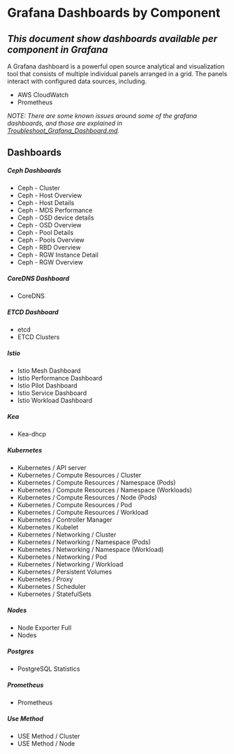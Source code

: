 # Grafana Dashboards by Component
## _This document show dashboards available per component in Grafana_


A Grafana dashboard is a powerful open source analytical and visualization tool that consists of multiple individual panels arranged in a grid. The panels interact with configured data sources, including.

- AWS CloudWatch
- Prometheus

_NOTE: There are some known issues around some of the grafana dashboards, and those are explained in [Troubleshoot_Grafana_Dashboard.md](./Troubleshoot_Grafana_Dashboard.md)._
## Dashboards

##### Ceph Dashboards

- Ceph - Cluster
- Ceph - Host Overview
- Ceph - Host Details
- Ceph - MDS Performance
- Ceph - OSD device details
- Ceph - OSD Overview
- Ceph - Pool Details
- Ceph - Pools Overview
- Ceph - RBD Overview
- Ceph - RGW Instance Detail
- Ceph - RGW Overview

##### CoreDNS Dashboard

- CoreDNS

##### ETCD Dashboard

- etcd
- ETCD Clusters

##### Istio

- Istio Mesh Dashboard
- Istio Performance Dashboard
- Istio Pilot Dashboard
- Istio Service Dashboard
- Istio Workload Dashboard

##### Kea

- Kea-dhcp

##### Kubernetes

- Kubernetes / API server
- Kubernetes / Compute Resources / Cluster
- Kubernetes / Compute Resources / Namespace (Pods)
- Kubernetes / Compute Resources / Namespace (Workloads)
- Kubernetes / Compute Resources / Node (Pods)
- Kubernetes / Compute Resources / Pod
- Kubernetes / Compute Resources / Workload
- Kubernetes / Controller Manager
- Kubernetes / Kubelet
- Kubernetes / Networking / Cluster
- Kubernetes / Networking / Namespace (Pods)
- Kubernetes / Networking / Namespace (Workload)
- Kubernetes / Networking / Pod
- Kubernetes / Networking / Workload
- Kubernetes / Persistent Volumes
- Kubernetes / Proxy
- Kubernetes / Scheduler
- Kubernetes / StatefulSets

##### Nodes

- Node Exporter Full
- Nodes

##### Postgres

- PostgreSQL Statistics

##### Prometheus

- Prometheus

##### Use Method
- USE Method / Cluster
- USE Method / Node